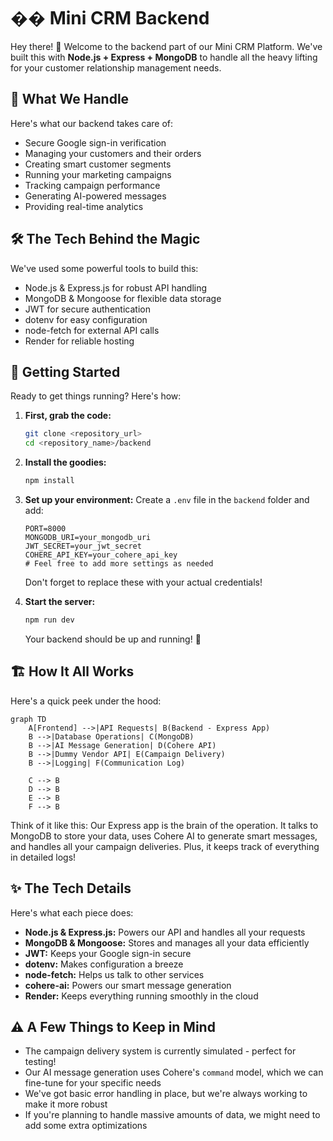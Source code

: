 # �� Mini CRM Backend

Hey there! 👋 Welcome to the backend part of our Mini CRM Platform. We've built this with **Node.js + Express + MongoDB** to handle all the heavy lifting for your customer relationship management needs.

## 🎯 What We Handle

Here's what our backend takes care of:
- Secure Google sign-in verification
- Managing your customers and their orders
- Creating smart customer segments
- Running your marketing campaigns
- Tracking campaign performance
- Generating AI-powered messages
- Providing real-time analytics

## 🛠️ The Tech Behind the Magic

We've used some powerful tools to build this:
- Node.js & Express.js for robust API handling
- MongoDB & Mongoose for flexible data storage
- JWT for secure authentication
- dotenv for easy configuration
- node-fetch for external API calls
- Render for reliable hosting

## 🚀 Getting Started

Ready to get things running? Here's how:

1. **First, grab the code:**
    ```bash
    git clone <repository_url>
    cd <repository_name>/backend
    ```

2. **Install the goodies:**
    ```bash
    npm install
    ```

3. **Set up your environment:**
    Create a `.env` file in the `backend` folder and add:
    ```dotenv
    PORT=8000
    MONGODB_URI=your_mongodb_uri
    JWT_SECRET=your_jwt_secret
    COHERE_API_KEY=your_cohere_api_key
    # Feel free to add more settings as needed
    ```
    Don't forget to replace these with your actual credentials!

4. **Start the server:**
    ```bash
    npm run dev
    ```
    Your backend should be up and running! 🚀

## 🏗️ How It All Works

Here's a quick peek under the hood:

```mermaid
graph TD
    A[Frontend] -->|API Requests| B(Backend - Express App)
    B -->|Database Operations| C(MongoDB)
    B -->|AI Message Generation| D(Cohere API)
    B -->|Dummy Vendor API| E(Campaign Delivery)
    B -->|Logging| F(Communication Log)

    C --> B
    D --> B
    E --> B
    F --> B
```

Think of it like this: Our Express app is the brain of the operation. It talks to MongoDB to store your data, uses Cohere AI to generate smart messages, and handles all your campaign deliveries. Plus, it keeps track of everything in detailed logs!

## ✨ The Tech Details

Here's what each piece does:
*   **Node.js & Express.js:** Powers our API and handles all your requests
*   **MongoDB & Mongoose:** Stores and manages all your data efficiently
*   **JWT:** Keeps your Google sign-in secure
*   **dotenv:** Makes configuration a breeze
*   **node-fetch:** Helps us talk to other services
*   **cohere-ai:** Powers our smart message generation
*   **Render:** Keeps everything running smoothly in the cloud

## ⚠️ A Few Things to Keep in Mind

*   The campaign delivery system is currently simulated - perfect for testing!
*   Our AI message generation uses Cohere's `command` model, which we can fine-tune for your specific needs
*   We've got basic error handling in place, but we're always working to make it more robust
*   If you're planning to handle massive amounts of data, we might need to add some extra optimizations

